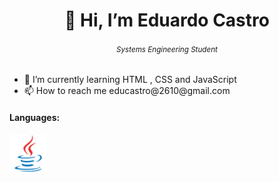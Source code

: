 <h1 align="center">👋 Hi, I’m Eduardo Castro</h1><h6 align="center"><small>Systems Engineering Student</small></h6>

<!--<hr>
<div></div>-->
<ul>
  <li>🌱 I’m currently learning HTML , CSS and JavaScript</li>
  <li>📫 How to reach me educastro@2610@gmail.com</li>
</ul>
 
 <h4>Languages:</h4>
<p>
  <img src="https://raw.githubusercontent.com/devicons/devicon/master/icons/java/java-original.svg"
 alt="java" width="60" height="60"></p>
 
 
<!--
👀 I’m interested in ...
💞️ I’m looking to collaborate on ...
📫 How to reach me educastro@610@gmail.com-->

<!---
EduardoCastro26/EduardoCastro26 is a ✨ special ✨ repository because its `README.md` (this file) appears on your GitHub profile.
You can click the Preview link to take a look at your changes.
--->
